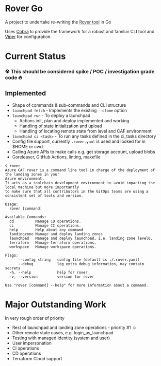 # Rover Go

A project to undertake re-writing the [Rover tool](https://github.com/aztfmod/rover) in Go

Uses [Cobra](https://github.com/spf13/cobra) to provide the framework for a robust and familiar CLI tool and [Viper](https://github.com/spf13/viper) for configuration

# Current Status

### ☢ This should be considered spike / POC / investigation grade code 🔥

## Implemented 

- Shape of commands & sub-commands and CLI structure
- `launchpad fetch` - Implements the existing `--clone` option
- `launchpad run` - To deploy a launchpad
  - Actions init, plan and deploy implemented and working
  - Handling of state initialization and upload
  - Handling of locating remote state from level and CAF environment
- `launchpad ci <task>` - To run any tasks defined in the ci_tasks directory
- Config file support, currently `.rover.yaml` is used and looked for in $HOME or cwd
- Calling Azure APIs to make calls e.g. get storage account, upload blobs
- Goreleaser, GitHub Actions, linting, makefile
 
```text
$ rover
Azure CAF rover is a command line tool in charge of the deployment of the landing zones in your 
Azure environment.
It acts as a toolchain development environment to avoid impacting the local machine but more importantly 
to make sure that all contributors in the GitOps teams are using a consistent set of tools and version.

Usage:
  rover [command]

Available Commands:
  cd          Manage CD operations.
  ci          Manage CI operations.
  help        Help about any command
  landingzone Manage and deploy landing zones
  launchpad   Manage and deploy launchpad, i.e. landing zone level0.
  terraform   Manage terraform operations.
  workspace   Manage workspace operations.

Flags:
      --config string   config file (default is ./.rover.yaml)
      --debug           log extra debug information, may contain secrets
  -h, --help            help for rover
  -v, --version         version for rover

Use "rover [command] --help" for more information about a command.
```

# Major Outstanding Work

In very rough order of priority

- Rest of launchpad and landing zone operations - priority #1 ☺
- Other remote state cases, e.g. login_as_launchpad
- Testing with managed identity (system and user)
- User impersonation
- CI operations
- CD operations
- Terraform Cloud support
